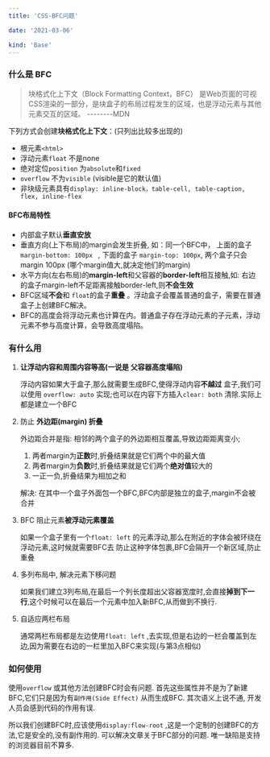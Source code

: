 ```yaml
---
title: 'CSS-BFC问题'

date: '2021-03-06'

kind: 'Base'
---
```




### 什么是 BFC

> 块格式化上下文（Block Formatting Context，BFC） 是Web页面的可视CSS渲染的一部分，是块盒子的布局过程发生的区域，也是浮动元素与其他元素交互的区域。 --------MDN

下列方式会创建**块格式化上下文**：(只列出比较多出现的)

- 根元素```<html>```
- 浮动元素```float``` 不是none
- 绝对定位```position``` 为```absolute```和```fixed```
- ```overflow``` 不为```visible``` (visible是它的默认值)
- 非块级元素具有```display: inline-block，table-cell, table-caption, flex, inline-flex```

#### BFC布局特性

- 内部盒子默认**垂直安放**
- 垂直方向(上下布局)的margin会发生折叠, 如：同一个BFC中， 上面的盒子```margin-bottom: 100px ``` , 下面的盒子 ```margin-top: 100px```, 两个盒子只会margin 100px (哪个margin值大,就决定他们的margin)
- 水平方向(左右布局)的**margin-left**和父容器的**border-left**相互接触,如: 右边的盒子margin-left不足距离接触border-left,则**不会生效**
- BFC区域**不会**和 ```float```的盒子**重叠** 。浮动盒子会覆盖普通的盒子，需要在普通盒子上创建BFC解决。
- BFC的高度会将浮动元素也计算在内。普通盒子存在浮动元素的子元素，浮动元素不参与高度计算，会导致高度塌陷。

### 有什么用

1. **让浮动内容和周围内容等高(一说是 父容器高度塌陷)**

   浮动内容如果大于盒子,那么就需要生成BFC,使得浮动内容**不越过** 盒子,我们可以使用 ```overflow: auto```	实现;也可以在内容下方插入```clear: both```  清除.实际上都是建立一个BFC

2. 防止 **外边距(margin) 折叠** 

   外边距合并是指: 相邻的两个盒子的外边距相互覆盖,导致边距距离变小;

   	1. 两者margin为**正数**时,折叠结果就是它们两个中的最大值
   	2. 两者margin为**负数**时,折叠结果就是它们两个**绝对值**较大的
   	3. 一正一负,折叠结果为相加之和

   解决: 在其中一个盒子外面包一个BFC,BFC内部是独立的盒子,margin不会被合并

3. BFC 阻止元素**被浮动元素覆盖**

   如果一个盒子里有一个```float: left``` 的元素浮动,那么在附近的字体会被环绕在浮动元素,这时候就需要BFC去 防止这种字体包裹,BFC会隔开一个新区域,防止重叠

4. 多列布局中, 解决元素下移问题

   如果我们建立3列布局,在最后一个列长度超出父容器宽度时,会直接**掉到下一行**,这个时候可以在最后一个元素中加入新BFC,从而做到不换行.

5. 自适应两栏布局

   通常两栏布局都是左边使用```float: left``` ,去实现,但是右边的一栏会覆盖到左边,因为需要在右边的一栏里加入BFC来实现(与第3点相似)

### 如何使用

使用```overflow``` 或其他方法创建BFC时会有问题. 首先这些属性并不是为了新建BFC,它们只是因为有```副作用(Side Effect)```  从而生成BFC. 其次语义上说不通, 开发人员会感到代码的作用有误.  

所以我们创建BFC时,应该使用```display:flow-root``` ,这是一个定制的创建BFC的方法,它是安全的,没有副作用的. 可以解决文章关于BFC部分的问题. 唯一缺陷是支持的浏览器目前不算多.